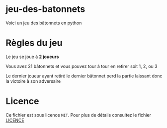 # jeu-des-batonnets
Voici un jeu des bâtonnets en python

# Règles du jeu
Le jeu se joue à **2 joueurs**

Vous avez 21 bâtonnets et vous pouvez tour à tour en retirer soit 1, 2, ou 3

Le dernier joueur ayant retiré le dernier bâtonnet perd la partie laissant donc la victoire à son adversaire

# Licence

Ce fichier est sous licence `MIT`. Pour plus de détails consultez le fichier [LICENCE](https://github.com/cherifVN/jeu-des-batonnets/blob/main/LICENSE)
